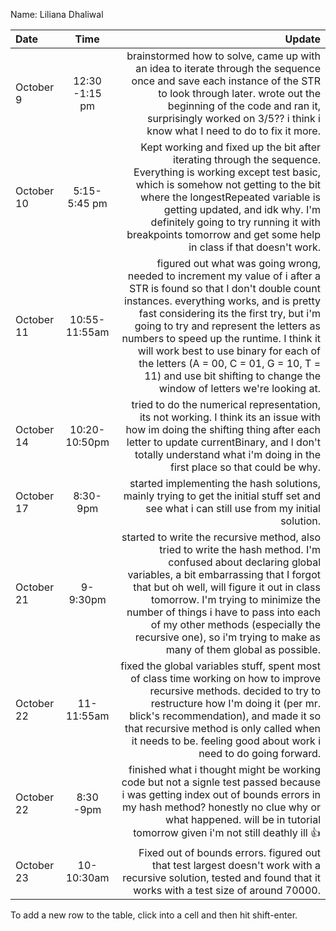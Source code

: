 Name: Liliana Dhaliwal

| Date       |      Time       |                                                                                                                                                                                                                                                                                                                                                                                                                                                          Update |
|:-----------|:---------------:|----------------------------------------------------------------------------------------------------------------------------------------------------------------------------------------------------------------------------------------------------------------------------------------------------------------------------------------------------------------------------------------------------------------------------------------------------------------:|
| October 9  | 12:30 -1:15  pm |                                                                                                                                                                                     brainstormed how to solve, came up with an idea to iterate through the sequence once and save each instance of the STR to look through later. wrote out the beginning of the code and ran it, surprisingly worked on 3/5?? i think i know what I need to do to fix it more. |
| October 10 |  5:15-5:45  pm  |                                                                                                                  Kept working and fixed up the bit after iterating through the sequence. Everything is working except test basic, which is somehow not getting to the bit where the longestRepeated variable is getting updated, and idk why. I'm definitely going to try running it with breakpoints tomorrow and get some help in class if that doesn't work. |
| October 11 |  10:55-11:55am  | figured out what was going wrong, needed to increment my value of i after a STR is found so that I don't double count instances. everything works, and is pretty fast considering its the first try, but i'm going to try and represent the letters as numbers to speed up the runtime. I think it will work best to use binary for each of the letters (A = 00, C = 01, G = 10, T = 11) and use bit shifting to change the window of letters we're looking at. |
| October 14 |  10:20-10:50pm  |                                                                                                                                                                                                          tried to do the numerical representation, its not working. I think its an issue with how im doing the shifting thing after each letter to update currentBinary, and I don't totally understand what i'm doing in the first place so that could be why. |
| October 17 |    8:30-9pm     |                                                                                                                                                                                                                                                                                                                      started implementing the hash solutions, mainly trying to get the initial stuff set and see what i can still use from my initial solution. |
| October 21 |    9-9:30pm     |                                                          started to write the recursive method, also tried to write the hash method. I'm confused about declaring global variables, a bit embarrassing that I forgot that but oh well, will figure it out in class tomorrow. I'm trying to minimize the number of things i have to pass into each of my other methods (especially the recursive one), so i'm trying to make as many of them global as possible. |
| October 22 |   11-11:55am    |                                                                                                                                           fixed the global variables stuff, spent most of class time working on how to improve recursive methods. decided to try to restructure how I'm doing it (per mr. blick's recommendation), and made it so that recursive method is only called when it needs to be. feeling good about work i need to do going forward. |
| October 22 |    8:30 -9pm    |                                                                                                                                                                                                           finished what i thought might be working code but not a signle test passed because i was getting index out of bounds errors in my hash method? honestly no clue why or what happened. will be in tutorial tomorrow given i'm not still deathly ill 👍 |
| October 23 |   10-10:30am    |                                                                                                                                                                                                                                                                                              Fixed out of bounds errors. figured out that test largest doesn't work with a recursive solution, tested and found that it works with a test size of around 70000. |


To add a new row to the table, click into a cell and then hit shift-enter.